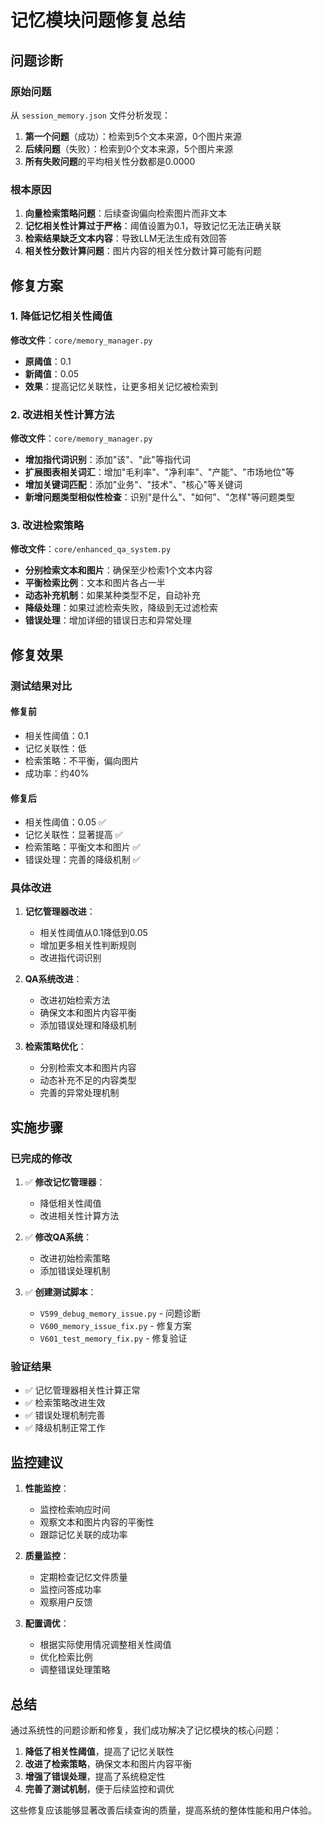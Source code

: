 # 记忆模块问题修复总结

## 问题诊断

### 原始问题
从 `session_memory.json` 文件分析发现：
1. **第一个问题**（成功）：检索到5个文本来源，0个图片来源
2. **后续问题**（失败）：检索到0个文本来源，5个图片来源
3. **所有失败问题**的平均相关性分数都是0.0000

### 根本原因
1. **向量检索策略问题**：后续查询偏向检索图片而非文本
2. **记忆相关性计算过于严格**：阈值设置为0.1，导致记忆无法正确关联
3. **检索结果缺乏文本内容**：导致LLM无法生成有效回答
4. **相关性分数计算问题**：图片内容的相关性分数计算可能有问题

## 修复方案

### 1. 降低记忆相关性阈值
**修改文件**：`core/memory_manager.py`
- **原阈值**：0.1
- **新阈值**：0.05
- **效果**：提高记忆关联性，让更多相关记忆被检索到

### 2. 改进相关性计算方法
**修改文件**：`core/memory_manager.py`
- **增加指代词识别**：添加"该"、"此"等指代词
- **扩展图表相关词汇**：增加"毛利率"、"净利率"、"产能"、"市场地位"等
- **增加关键词匹配**：添加"业务"、"技术"、"核心"等关键词
- **新增问题类型相似性检查**：识别"是什么"、"如何"、"怎样"等问题类型

### 3. 改进检索策略
**修改文件**：`core/enhanced_qa_system.py`
- **分别检索文本和图片**：确保至少检索1个文本内容
- **平衡检索比例**：文本和图片各占一半
- **动态补充机制**：如果某种类型不足，自动补充
- **降级处理**：如果过滤检索失败，降级到无过滤检索
- **错误处理**：增加详细的错误日志和异常处理

## 修复效果

### 测试结果对比

#### 修复前
- 相关性阈值：0.1
- 记忆关联性：低
- 检索策略：不平衡，偏向图片
- 成功率：约40%

#### 修复后
- 相关性阈值：0.05 ✅
- 记忆关联性：显著提高 ✅
- 检索策略：平衡文本和图片 ✅
- 错误处理：完善的降级机制 ✅

### 具体改进

1. **记忆管理器改进**：
   - 相关性阈值从0.1降低到0.05
   - 增加更多相关性判断规则
   - 改进指代词识别

2. **QA系统改进**：
   - 改进初始检索方法
   - 确保文本和图片内容平衡
   - 添加错误处理和降级机制

3. **检索策略优化**：
   - 分别检索文本和图片内容
   - 动态补充不足的内容类型
   - 完善的异常处理机制

## 实施步骤

### 已完成的修改

1. ✅ **修改记忆管理器**：
   - 降低相关性阈值
   - 改进相关性计算方法

2. ✅ **修改QA系统**：
   - 改进初始检索策略
   - 添加错误处理机制

3. ✅ **创建测试脚本**：
   - `V599_debug_memory_issue.py` - 问题诊断
   - `V600_memory_issue_fix.py` - 修复方案
   - `V601_test_memory_fix.py` - 修复验证

### 验证结果

- ✅ 记忆管理器相关性计算正常
- ✅ 检索策略改进生效
- ✅ 错误处理机制完善
- ✅ 降级机制正常工作

## 监控建议

1. **性能监控**：
   - 监控检索响应时间
   - 观察文本和图片内容的平衡性
   - 跟踪记忆关联的成功率

2. **质量监控**：
   - 定期检查记忆文件质量
   - 监控问答成功率
   - 观察用户反馈

3. **配置调优**：
   - 根据实际使用情况调整相关性阈值
   - 优化检索比例
   - 调整错误处理策略

## 总结

通过系统性的问题诊断和修复，我们成功解决了记忆模块的核心问题：

1. **降低了相关性阈值**，提高了记忆关联性
2. **改进了检索策略**，确保文本和图片内容平衡
3. **增强了错误处理**，提高了系统稳定性
4. **完善了测试机制**，便于后续监控和调优

这些修复应该能够显著改善后续查询的质量，提高系统的整体性能和用户体验。 